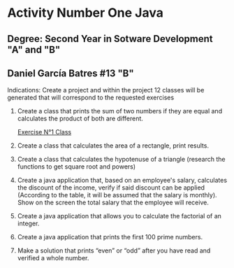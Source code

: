 # Activity Number One Java

## Degree: Second Year in Sotware Development "A" and "B"

## Daniel García Batres #13 "B"

Indications: Create a project and within the project 12 classes will be generated that will correspond
to the requested exercises

1. Create a class that prints the sum of two numbers if they are equal and calculates the product of
   both are different.

   [Exercise N°1 Class](https://github.com/danielbatres/activity-one-java/blob/main/src/Exercise/Exercise1.java)

3. Create a class that calculates the area of ​​a rectangle, print results.

4. Create a class that calculates the hypotenuse of a triangle (research the functions to get
   square root and powers)

5. Create a java application that, based on an employee's salary, calculates the discount of the
   income, verify if said discount can be applied (According to the table, it will be assumed that the salary is
   monthly). Show on the screen the total salary that the employee will receive.

6. Create a java application that allows you to calculate the factorial of an integer.

7. Create a java application that prints the first 100 prime numbers.

8. Make a solution that prints “even” or “odd” after you have read and verified a
   whole number.